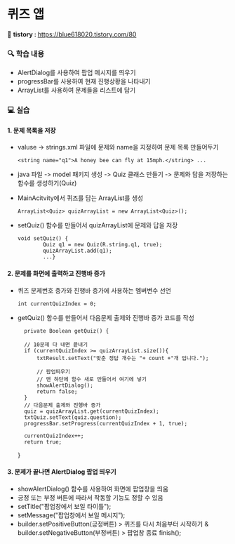 # 퀴즈 앱

📝 <b> tistory : </b> https://blue618020.tistory.com/80

### 🔍 학습 내용
- AlertDialog를 사용하여 팝업 메시지를 띄우기
- progressBar를 사용하여 현재 진행상황을 나타내기
- ArrayList를 사용하여 문제들을 리스트에 담기

### 💻 실습

#### 1. 문제 목록을 저장
- valuse -> strings.xml 파일에 문제와 name을 지정하여 문제 목록 만들어두기

      <string name="q1">A honey bee can fly at 15mph.</string> ...

- java 파일 -> model 패키지 생성 -> Quiz 클래스 만들기 -> 문제와 답을 저장하는 함수를 생성하기(Quiz)
  
- MainAcitvity에서 퀴즈를 담는 ArrayList를 생성

      ArrayList<Quiz> quizArrayList = new ArrayList<Quiz>();

- setQuiz() 함수를 만들어서 quizArrayList에 문제와 답을 저장

      void setQuiz() {
              Quiz q1 = new Quiz(R.string.q1, true);
              quizArrayList.add(q1);
              ...}


#### 2. 문제를 화면에 출력하고 진행바 증가
- 퀴즈 문제번호 증가와 진행바 증가에 사용하는 멤버변수 선언
  
      int currentQuizIndex = 0;
  
- getQuiz() 함수를 만들어서 다음문제 출제와 진행바 증가 코드를 작성

        private Boolean getQuiz() {
  
        // 10문제 다 내면 끝내기
        if (currentQuizIndex >= quizArrayList.size()){
            txtResult.setText("맞춘 정답 개수는 "+ count +"개 입니다.");

            // 팝업띄우기
            // 맨 하단에 함수 새로 만들어서 여기에 넣기
            showAlertDialog();
            return false;
        }
        // 다음문제 출제와 진행바 증가
        quiz = quizArrayList.get(currentQuizIndex);
        txtQuiz.setText(quiz.question);
        progressBar.setProgress(currentQuizIndex + 1, true);

        currentQuizIndex++;
        return true;
    }


#### 3. 문제가 끝나면 AlertDialog 팝업 띄우기
- showAlertDialog() 함수를 사용하여 화면에 팝업창을 띄움
- 긍정 또는 부정 버튼에 따라서 작동할 기능도 정할 수 있음
- setTitle("팝업창에서 보일 타이틀");
- setMessage("팝업창에서 보일 메시지");
- builder.setPositiveButton(긍정버튼) > 퀴즈를 다시 처음부터 시작하기
   & builder.setNegativeButton(부정버튼) > 팝업창 종료 finish();
